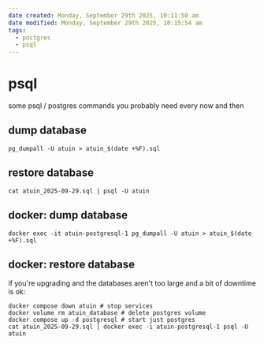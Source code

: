 ```yaml
---
date created: Monday, September 29th 2025, 10:11:50 am
date modified: Monday, September 29th 2025, 10:15:54 am
tags:
  - postgres
  - psql
---
```


# psql

some psql / postgres commands you probably need every now and then

## dump database

```shell
pg_dumpall -U atuin > atuin_$(date +%F).sql
```

## restore database

```shell
cat atuin_2025-09-29.sql | psql -U atuin
```

## docker: dump database

```shell
docker exec -it atuin-postgresql-1 pg_dumpall -U atuin > atuin_$(date +%F).sql
```

## docker: restore database

if you're upgrading and the databases aren't too large and a bit of downtime is ok:

```shell
docker compose down atuin # stop services
docker volume rm atuin_database # delete postgres volume
docker compose up -d postgresql # start just postgres
cat atuin_2025-09-29.sql | docker exec -i atuin-postgresql-1 psql -U atuin
```
